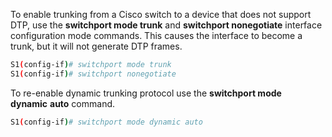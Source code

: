 To enable trunking from a Cisco switch to a device that does not support DTP, use the **switchport mode trunk** and **switchport nonegotiate** interface configuration mode commands. This causes the interface to become a trunk, but it will not generate DTP frames.

```bash
S1(config-if)# switchport mode trunk
S1(config-if)# switchport nonegotiate
```

To re-enable dynamic trunking protocol use the **switchport mode dynamic** **auto** command.

```bash
S1(config-if)# switchport mode dynamic auto
 
```